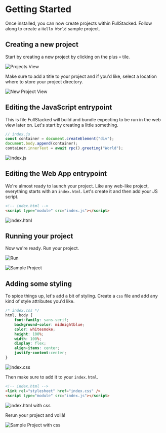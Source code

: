 # Getting Started

Once installed, you can now create projects within FullStacked.
Follow along to create a `Hello World` sample project.

## Creating a new project

Start by creating a new project by clicking on the plus `+` tile.

![Projects View](/images/sample-project/projects.png)

Make sure to add a title to your project and if you'd like, select a location where to store your project directory.

![New Project View](/images/sample-project/new-project.png)

## Editing the JavaScript entrypoint

This is file FullStacked will build and bundle expecting to be run in the web view later on.
Let's start by creating a little something.

```js
// index.js
const container = document.createElement("div");
document.body.append(container);
container.innerText = await rpc().greeting("World");
```

![index.js](/images/sample-project/index-js.png)

## Editing the Web App entrypoint

We're almost ready to launch your project. 
Like any web-like project, everything starts with an `index.html`.
Let's create it and then add your JS script.

```html
<!-- index.html -->
<script type="module" src="index.js"></script>
```

![index.html](/images/sample-project/index-html.png)

## Running your project

Now we're ready. Run your project.

![Run](/images/sample-project/run.png)

![Sample Project](/images/sample-project/sample-project.png)

## Adding some styling

To spice things up, let's add a bit of styling.
Create a `css` file and add any kind of style attributes you'd like.

```css
/* index.css */
html, body {
    font-family: sans-serif;
    background-color: midnightblue;
    color: whitesmoke;
    height: 100%;
    width: 100%;
    display: flex;
    align-items: center;
    justify-content:center;
}
```

![index.css](/images/sample-project/index-css.png)

Then make sure to add it to your `index.html`.

```html
<!-- index.html -->
<link rel="stylesheet" href="index.css" />
<script type="module" src="index.js"></script>
```

![index.html with css](/images/sample-project/index-html-with-css.png)

Rerun your project and voilà!

![Sample Project with css](/images/sample-project/sample-project-with-css.png)
